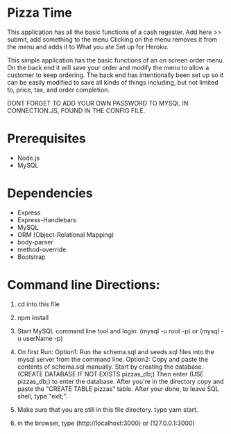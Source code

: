 # Pizza Time

This application has all the basic functions of a cash regester. 
Add here >> submit, add something to the menu
Clicking on the menu removes it from the menu and adds it to What you ate
Set up for Heroku.

This simple application has the basic functions of an on screen order menu. On the back end it will save your order and modify the menu to allow a customer to keep ordering. The back end has intentionally been set up so it can be easily modified to save all kinds of things including, but not limited to, price, tax, and order completion. 

DONT FORGET TO ADD YOUR OWN PASSWORD TO MYSQL IN CONNECTION.JS, FOUND IN THE CONFIG FILE.

# Prerequisites

* Node.js
* MySQL


# Dependencies

* Express
* Express-Handlebars
* MySQL
* ORM (Object-Relational Mapping)
* body-parser
* method-override
* Bootstrap


# Command line Directions:

1. cd into this file

2. npm install

3. Start MySQL command line tool and login: (mysql -u root -p) or (mysql -u userName -p)

4. On first Run:
	Option1: Run the schema.sql and seeds.sql files into the mysql server from the command line. 
	Option2: Copy and paste the contents of schema.sql manually. Start by creating the database. (CREATE DATABASE IF NOT EXISTS pizzas_db;) Then enter (USE pizzas_db;) to enter the database. After you're in the directory copy and paste the "CREATE TABLE pizzas" table.
	After your done, to leave SQL shell, type "exit;".

5. Make sure that you are still in this file directory. type yarn start.

6. in the browser, type (http://localhost:3000) or (127.0.0.1:3000)
